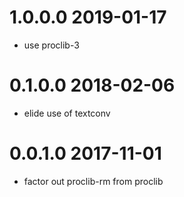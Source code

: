 1.0.0.0 2019-01-17
==================
- use proclib-3

0.1.0.0 2018-02-06
==================
- elide use of textconv

0.0.1.0 2017-11-01
==================
- factor out proclib-rm from proclib

